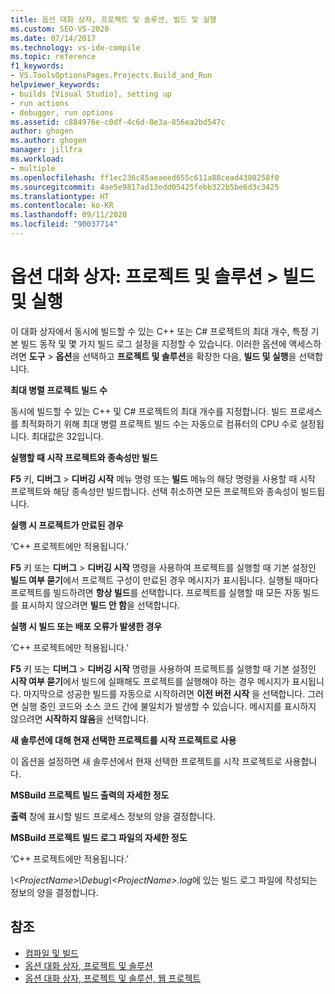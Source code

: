 ```yaml
---
title: 옵션 대화 상자, 프로젝트 및 솔루션, 빌드 및 실행
ms.custom: SEO-VS-2020
ms.date: 07/14/2017
ms.technology: vs-ide-compile
ms.topic: reference
f1_keywords:
- VS.ToolsOptionsPages.Projects.Build_and_Run
helpviewer_keywords:
- builds [Visual Studio], setting up
- run actions
- debugger, run options
ms.assetid: c884976e-c0df-4c6d-8e3a-856ea2bd547c
author: ghogen
ms.author: ghogen
manager: jillfra
ms.workload:
- multiple
ms.openlocfilehash: ff1ec236c85aeaeed655c611a88cead4380258f0
ms.sourcegitcommit: 4ae5e9817ad13edd05425febb322b5be6d3c3425
ms.translationtype: HT
ms.contentlocale: ko-KR
ms.lasthandoff: 09/11/2020
ms.locfileid: "90037714"
---
```

# <a name="options-dialog-box-projects-and-solutions--build-and-run"></a>옵션 대화 상자: 프로젝트 및 솔루션 \> 빌드 및 실행

이 대화 상자에서 동시에 빌드할 수 있는 C++ 또는 C# 프로젝트의 최대 개수, 특정 기본 빌드 동작 및 몇 가지 빌드 로그 설정을 지정할 수 있습니다. 이러한 옵션에 액세스하려면 **도구** > **옵션**을 선택하고 **프로젝트 및 솔루션**을 확장한 다음, **빌드 및 실행**을 선택합니다.

**최대 병렬 프로젝트 빌드 수**

동시에 빌드할 수 있는 C++ 및 C# 프로젝트의 최대 개수를 지정합니다. 빌드 프로세스를 최적화하기 위해 최대 병렬 프로젝트 빌드 수는 자동으로 컴퓨터의 CPU 수로 설정됩니다. 최대값은 32입니다.

**실행할 때 시작 프로젝트와 종속성만 빌드**

**F5** 키, **디버그** > **디버깅 시작** 메뉴 명령 또는 **빌드** 메뉴의 해당 명령을 사용할 때 시작 프로젝트와 해당 종속성만 빌드합니다. 선택 취소하면 모든 프로젝트와 종속성이 빌드됩니다.

**실행 시 프로젝트가 만료된 경우**

‘C++ 프로젝트에만 적용됩니다.’ 

**F5** 키 또는 **디버그** > **디버깅 시작** 명령을 사용하여 프로젝트를 실행할 때 기본 설정인 **빌드 여부 묻기**에서 프로젝트 구성이 만료된 경우 메시지가 표시됩니다. 실행될 때마다 프로젝트를 빌드하려면 **항상 빌드**를 선택합니다. 프로젝트를 실행할 때 모든 자동 빌드를 표시하지 않으려면 **빌드 안 함**을 선택합니다.

**실행 시 빌드 또는 배포 오류가 발생한 경우**

‘C++ 프로젝트에만 적용됩니다.’ 

**F5** 키 또는 **디버그** > **디버깅 시작** 명령을 사용하여 프로젝트를 실행할 때 기본 설정인 **시작 여부 묻기**에서 빌드에 실패해도 프로젝트를 실행해야 하는 경우 메시지가 표시됩니다. 마지막으로 성공한 빌드를 자동으로 시작하려면 **이전 버전 시작** 을 선택합니다. 그러면 실행 중인 코드와 소스 코드 간에 불일치가 발생할 수 있습니다. 메시지를 표시하지 않으려면 **시작하지 않음**을 선택합니다.

**새 솔루션에 대해 현재 선택한 프로젝트를 시작 프로젝트로 사용**

이 옵션을 설정하면 새 솔루션에서 현재 선택한 프로젝트를 시작 프로젝트로 사용합니다.

**MSBuild 프로젝트 빌드 출력의 자세한 정도**

**출력** 창에 표시할 빌드 프로세스 정보의 양을 결정합니다.

**MSBuild 프로젝트 빌드 로그 파일의 자세한 정도**

‘C++ 프로젝트에만 적용됩니다.’ 

*\\\<ProjectName>\Debug\\\<ProjectName>.log*에 있는 빌드 로그 파일에 작성되는 정보의 양을 결정합니다.

## <a name="see-also"></a>참조

- [컴파일 및 빌드](../../ide/compiling-and-building-in-visual-studio.md)
- [옵션 대화 상자, 프로젝트 및 솔루션](projects-and-solutions-options-dialog-box.md)
- [옵션 대화 상자, 프로젝트 및 솔루션, 웹 프로젝트](options-dialog-box-projects-and-solutions-web-projects.md)